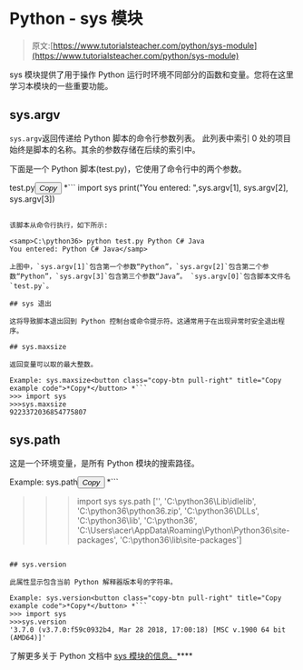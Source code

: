 # Python - sys 模块

> 原文:[https://www.tutorialsteacher.com/python/sys-module](https://www.tutorialsteacher.com/python/sys-module)

sys 模块提供了用于操作 Python 运行时环境不同部分的函数和变量。您将在这里学习本模块的一些重要功能。

## sys.argv

`sys.argv`返回传递给 Python 脚本的命令行参数列表。 此列表中索引 0 处的项目始终是脚本的名称。其余的参数存储在后续的索引中。

下面是一个 Python 脚本(test.py)，它使用了命令行中的两个参数。

test.py<button class="copy-btn pull-right" title="Copy example code">*Copy*</button> *```
import sys
print("You entered: ",sys.argv[1], sys.argv[2], sys.argv[3]) 
```

该脚本从命令行执行，如下所示:

<samp>C:\python36> python test.py Python C# Java
You entered: Python C# Java</samp>

上图中，`sys.argv[1]`包含第一个参数“Python”，`sys.argv[2]`包含第二个参数“Python”，`sys.argv[3]`包含第三个参数“Java”。 `sys.argv[0]`包含脚本文件名`test.py`。

## sys 退出

这将导致脚本退出回到 Python 控制台或命令提示符。这通常用于在出现异常时安全退出程序。

## sys.maxsize

返回变量可以取的最大整数。

Example: sys.maxsize<button class="copy-btn pull-right" title="Copy example code">*Copy*</button> *```
>>> import sys
>>>sys.maxsize
9223372036854775807 
```

## sys.path

这是一个环境变量，是所有 Python 模块的搜索路径。

Example: sys.path<button class="copy-btn pull-right" title="Copy example code">*Copy*</button> *```
>>> import sys
>>>sys.path
['', 'C:\\python36\\Lib\\idlelib', 'C:\\python36\\python36.zip', 
'C:\\python36\\DLLs', 'C:\\python36\\lib', 'C:\\python36',
'C:\\Users\\acer\\AppData\\Roaming\\Python\\Python36\\site-packages', 
'C:\\python36\\lib\\site-packages'] 
```

## sys.version

此属性显示包含当前 Python 解释器版本号的字符串。

Example: sys.version<button class="copy-btn pull-right" title="Copy example code">*Copy*</button> *```
>>> import sys
>>>sys.version
'3.7.0 (v3.7.0:f59c0932b4, Mar 28 2018, 17:00:18) [MSC v.1900 64 bit (AMD64)]' 
```

了解更多关于 Python 文档中 [sys 模块的信息。](https://docs.python.org/3/library/sys.html)****